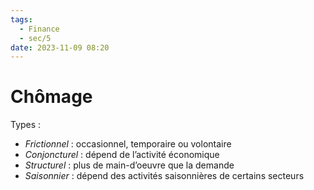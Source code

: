 ```yaml
---
tags:
  - Finance
  - sec/5
date: 2023-11-09 08:20
---
```


# Chômage

Types :

- *Frictionnel* : occasionnel, temporaire ou volontaire
- *Conjoncturel* : dépend de l’activité économique
- *Structurel* : plus de main-d’oeuvre que la demande
- *Saisonnier* : dépend des activités saisonnières de certains secteurs